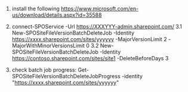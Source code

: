 1. install the following https://www.microsoft.com/en-us/download/details.aspx?id=35588
2. connect-SPOService -Url https://XXXYYY-admin.sharepoint.com/
3.1  New-SPOSiteFileVersionBatchDeleteJob -Identity https://xxxx.sharepoint.com/sites/yyyyyy -MajorVersionLimit 2 -MajorWithMinorVersionsLimit 0
3.2  New-SPOSiteFileVersionBatchDeleteJob -Identity https://contoso.sharepoint.com/sites/site1 -DeleteBeforeDays 3

5. check batch job progress:  Get-SPOSiteFileVersionBatchDeleteJobProgress -identity "https://xxxx.sharepoint.com/sites/yyyyyy"